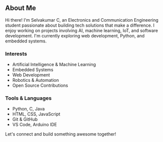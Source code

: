 ## About Me

Hi there! I'm Selvakumar C, an Electronics and Communication Engineering student passionate about building tech solutions that make a difference. I enjoy working on projects involving AI, machine learning, IoT, and software development. I'm currently exploring web development, Python, and embedded systems.

### Interests
- Artificial Intelligence & Machine Learning
- Embedded Systems
- Web Development
- Robotics & Automation
- Open Source Contributions

### Tools & Languages
- Python, C, Java
- HTML, CSS, JavaScript
- Git & GitHub
- VS Code, Arduino IDE

Let's connect and build something awesome together!
